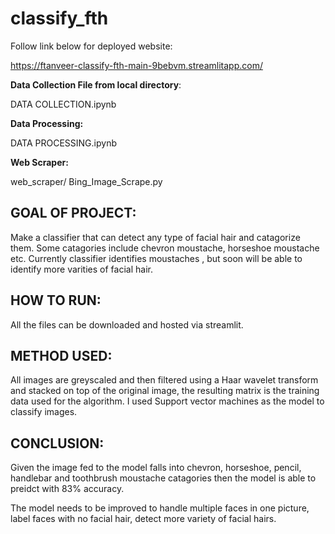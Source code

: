 # classify_fth

Follow link below for deployed website:

https://ftanveer-classify-fth-main-9bebvm.streamlitapp.com/

**Data Collection File from  local directory**:

DATA COLLECTION.ipynb

**Data Processing:**

DATA PROCESSING.ipynb

**Web Scraper:**

web_scraper/ Bing_Image_Scrape.py


## GOAL OF PROJECT:
Make a classifier that can detect any type of facial hair and catagorize them. Some catagories include chevron moustache, horseshoe moustache etc. Currently classifier 
identifies moustaches , but soon will be able to identify more varities of facial hair. 


## HOW TO RUN:
All the files can be downloaded and hosted via streamlit. 

## METHOD USED:
All images are greyscaled and then filtered using a Haar wavelet transform and stacked on top of the original image, the resulting matrix is the training data used for the 
algorithm. I used Support vector machines as the model to classify images. 

## CONCLUSION:
Given the image fed to the model falls into chevron, horseshoe, pencil, handlebar and toothbrush moustache catagories then the model is able to preidct with 83% accuracy.

The model needs to be improved to handle multiple faces in one picture, label faces with no facial hair, detect more variety of facial hairs. 


